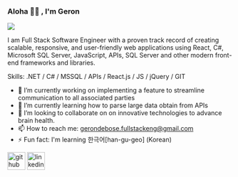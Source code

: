 ### Aloha 👋🏾 , I'm Geron
![](https://media.licdn.com/dms/image/D5616AQFGR5_gHTduiw/profile-displaybackgroundimage-shrink_350_1400/0/1703191801645?e=1708560000&v=beta&t=ZZFBDlFBvFbRsH4M309XzGdIkkaZMeYOxVll_O8A7tU)

I am Full Stack Software Engineer with a proven track record of creating scalable, responsive, and user-friendly web applications using React, C#, Microsoft SQL Server, JavaScript, APIs, SQL Server and other modern front-end frameworks and libraries.

Skills: .NET / C# / MSSQL / APIs / React.js / JS / jQuery / GIT

- 🔭 I’m currently working on implementing a feature to streamline communication to all associated parties 
- 🌱 I’m currently learning how to parse large data obtain from APIs 
- 👯 I’m looking to collaborate on on innovative technologies to advance brain health. 
- 📫 How to reach me: gerondebose.fullstackeng@gmail.com 
- ⚡ Fun fact: I'm learning 한극어[han-gu-geo] (Korean) 
  
[<img src='https://cdn.jsdelivr.net/npm/simple-icons@3.0.1/icons/github.svg' alt='github' height='40'>](https://github.com/NIghtmitten4332/AssignRef) [<img src='https://cdn.jsdelivr.net/npm/simple-icons@3.0.1/icons/linkedin.svg' alt='linkedin' height='40'>](https://www.linkedin.com/in/geron-debose/)

